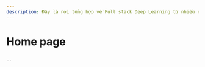 ```yaml
---
description: Đây là nơi tổng hợp về Full stack Deep Learning từ nhiều nguồn và cố việt hóa
---
```


# Home page

...


